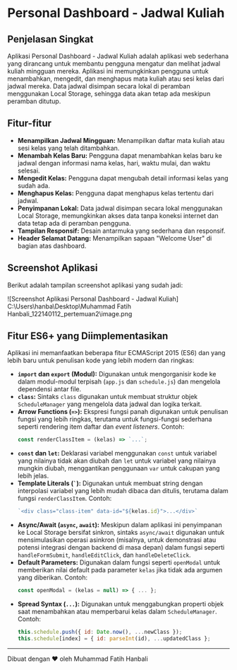# Personal Dashboard - Jadwal Kuliah

## Penjelasan Singkat

Aplikasi Personal Dashboard - Jadwal Kuliah adalah aplikasi web sederhana yang dirancang untuk membantu pengguna mengatur dan melihat jadwal kuliah mingguan mereka. Aplikasi ini memungkinkan pengguna untuk menambahkan, mengedit, dan menghapus mata kuliah atau sesi kelas dari jadwal mereka. Data jadwal disimpan secara lokal di peramban menggunakan Local Storage, sehingga data akan tetap ada meskipun peramban ditutup.

## Fitur-fitur

* **Menampilkan Jadwal Mingguan:** Menampilkan daftar mata kuliah atau sesi kelas yang telah ditambahkan.
* **Menambah Kelas Baru:** Pengguna dapat menambahkan kelas baru ke jadwal dengan informasi nama kelas, hari, waktu mulai, dan waktu selesai.
* **Mengedit Kelas:** Pengguna dapat mengubah detail informasi kelas yang sudah ada.
* **Menghapus Kelas:** Pengguna dapat menghapus kelas tertentu dari jadwal.
* **Penyimpanan Lokal:** Data jadwal disimpan secara lokal menggunakan Local Storage, memungkinkan akses data tanpa koneksi internet dan data tetap ada di peramban pengguna.
* **Tampilan Responsif:** Desain antarmuka yang sederhana dan responsif.
* **Header Selamat Datang:** Menampilkan sapaan "Welcome User" di bagian atas dashboard.

## Screenshot Aplikasi

Berikut adalah tampilan screenshot aplikasi yang sudah jadi:

![Screenshot Aplikasi Personal Dashboard - Jadwal Kuliah] C:\Users\hanba\Desktop\Muhammad Fatih Hanbali_122140112_pertemuan2\image.png


## Fitur ES6+ yang Diimplementasikan

Aplikasi ini memanfaatkan beberapa fitur ECMAScript 2015 (ES6) dan yang lebih baru untuk penulisan kode yang lebih modern dan ringkas:

* **`import` dan `export` (Modul):** Digunakan untuk mengorganisir kode ke dalam modul-modul terpisah (`app.js` dan `schedule.js`) dan mengelola dependensi antar file.
* **`class`:** Sintaks `class` digunakan untuk membuat struktur objek `ScheduleManager` yang mengelola data jadwal dan logika terkait.
* **Arrow Functions (`=>`):** Ekspresi fungsi panah digunakan untuk penulisan fungsi yang lebih ringkas, terutama untuk fungsi-fungsi sederhana seperti rendering item daftar dan *event listeners*. Contoh:
    ```javascript
    const renderClassItem = (kelas) => `...`;
    ```
* **`const` dan `let`:** Deklarasi variabel menggunakan `const` untuk variabel yang nilainya tidak akan diubah dan `let` untuk variabel yang nilainya mungkin diubah, menggantikan penggunaan `var` untuk cakupan yang lebih jelas.
* **Template Literals (`` ` ``):** Digunakan untuk membuat string dengan interpolasi variabel yang lebih mudah dibaca dan ditulis, terutama dalam fungsi `renderClassItem`. Contoh:
    ```javascript
    `<div class="class-item" data-id="${kelas.id}">...</div>`
    ```
* **Async/Await (`async`, `await`):** Meskipun dalam aplikasi ini penyimpanan ke Local Storage bersifat sinkron, sintaks `async/await` digunakan untuk mensimulasikan operasi asinkron (misalnya, untuk demonstrasi atau potensi integrasi dengan backend di masa depan) dalam fungsi seperti `handleFormSubmit`, `handleEditClick`, dan `handleDeleteClick`.
* **Default Parameters:** Digunakan dalam fungsi seperti `openModal` untuk memberikan nilai default pada parameter `kelas` jika tidak ada argumen yang diberikan. Contoh:
    ```javascript
    const openModal = (kelas = null) => { ... };
    ```
* **Spread Syntax (`...`):** Digunakan untuk menggabungkan properti objek saat menambahkan atau memperbarui kelas dalam `ScheduleManager`. Contoh:
    ```javascript
    this.schedule.push({ id: Date.now(), ...newClass });
    this.schedule[index] = { id: parseInt(id), ...updatedClass };
    ```

---

Dibuat dengan ❤️ oleh Muhammad Fatih Hanbali